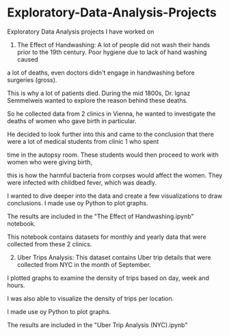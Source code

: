 # Exploratory-Data-Analysis-Projects
Exploratory Data Analysis projects I have worked on 

1. The Effect of Handwashing: A lot of people did not wash their hands prior to the 19th century. Poor hygiene due to lack of hand washing caused 

a lot of deaths, even doctors didn't engage in handwashing before surgeries (gross). 

This is why a lot of patients died. During the mid 1800s, Dr. Ignaz Semmelweis wanted to explore the reason behind these deaths. 

So he collected data from 2 clinics in Vienna, he wanted to investigate the deaths of women who gave birth in particular.

He decided to look further into this and came to the conclusion that there were a lot of medical students from clinic 1 who spent 

time in the autopsy room. These students would then proceed to work with women who were giving birth, 

this is how the harmful bacteria from corpses would affect the women. They were infected with childbed fever, which was deadly.

I wanted to dive deeper into the data and create a few visualizations to draw conclusions. 
I made use oy Python to plot graphs. 

The results are included in the "The Effect of Handwashing.ipynb" notebook. 



This notebook contains datasets for monthly and yearly data that were collected from these 2 clinics.

2. Uber Trips Analysis: This dataset contains Uber trip details that were collected from NYC in the month of September.

I plotted graphs to examine the density of trips based on day, week and hours. 

I was also able to visualize the density of trips per location. 

I made use oy Python to plot graphs. 

The results are included in the "Uber Trip Analysis (NYC).ipynb"




